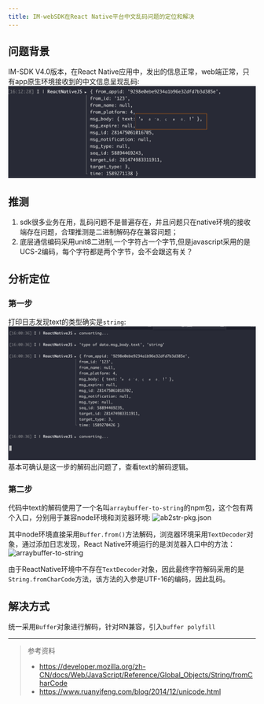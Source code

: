 ```yaml
---
title: IM-webSDK在React Native平台中文乱码问题的定位和解决
---
```


## 问题背景

IM-SDK V4.0版本，在React Native应用中，发出的信息正常，web端正常，只有app原生环境接收到的中文信息呈现乱码:
![IM乱码](./assets/Im-Garbled.png)

## 推测

1. sdk很多业务在用，乱码问题不是普遍存在，并且问题只在native环境的接收端存在问题，合理推测是二进制解码存在兼容问题；
2. 底层通信编码采用unit8二进制,一个字符占一个字节,但是javascript采用的是UCS-2编码，每个字符都是两个字节，会不会跟这有关？

## 分析定位

### 第一步

打印日志发现text的类型确实是`string`:
![typeof string](assets/text-type.png)
基本可确认是这一步的解码出问题了，查看text的解码逻辑。

### 第二步

代码中text的解码使用了一个名叫`arraybuffer-to-string`的npm包，这个包有两个入口，分别用于兼容node环境和浏览器环境:
![ab2str-pkg.json]('./assets/ab2str-pkg.png')

其中node环境直接采用`Buffer.from()`方法解码，浏览器环境采用`TextDecoder`对象，通过添加日志发现，React Native环境运行的是浏览器入口中的方法：
![arraybuffer-to-string]('assets/browser-string-fromCharCode.png')

由于ReactNative环境中不存在`TextDecoder`对象，因此最终字符解码采用的是`String.fromCharCode`方法，该方法的入参是UTF-16的编码，因此乱码。

## 解决方式

统一采用`Buffer`对象进行解码，针对RN兼容，引入`buffer polyfill`

--- 

> 参考资料
>
> - <https://developer.mozilla.org/zh-CN/docs/Web/JavaScript/Reference/Global_Objects/String/fromCharCode>
> - <https://www.ruanyifeng.com/blog/2014/12/unicode.html>
